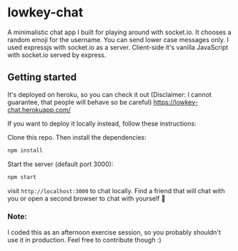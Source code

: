 # lowkey-chat

A minimalistic chat app I built for playing around with socket.io. It chooses a random emoji for the username. You can send lower case messages only.
I used expressjs with socket.io as a server. Client-side it's vanilla JavaScript with socket.io served by express.

## Getting started

It's deployed on heroku, so you can check it out (Disclaimer: I cannot guarantee, that people will behave so be careful)
https://lowkey-chat.herokuapp.com/

If you want to deploy it locally instead, follow these instructions:

Clone this repo. Then install the dependencies:

```sh
npm install
```

Start the server (default port 3000):

```sh
npm start
```

visit `http://localhost:3000` to chat locally. Find a friend that will chat with you or open a second browser to chat with yourself 🥲

### Note:

I coded this as an afternoon exercise session, so you probably shouldn't use it in production. Feel free to contribute though :)
